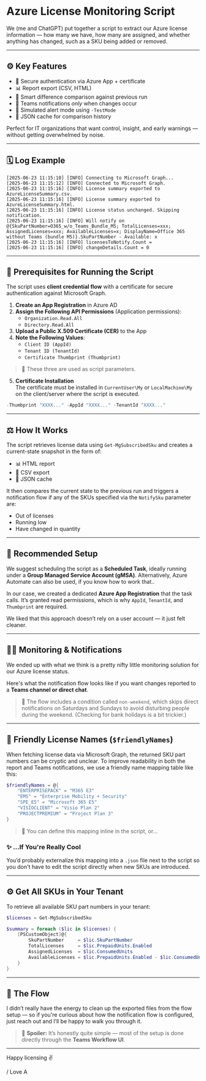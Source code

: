 
# Azure License Monitoring Script

We (me and ChatGPT) put together a script to extract our Azure license information — how many we have, how many are assigned, and whether anything has changed, such as a SKU being added or removed.

---

## ⚙️ Key Features
- 🔐 Secure authentication via Azure App + certificate  
- 📊 Report export (CSV, HTML)  
- 🧠 Smart difference comparison against previous run  
- 📩 Teams notifications *only* when changes occur  
- 🧪 Simulated alert mode using `-TestMode`  
- 💾 JSON cache for comparison history  

Perfect for IT organizations that want control, insight, and early warnings — without getting overwhelmed by noise.

---

## 🗓️ Log Example
```
[2025-06-23 11:15:10] [INFO] Connecting to Microsoft Graph...
[2025-06-23 11:15:12] [INFO] Connected to Microsoft Graph.
[2025-06-23 11:15:16] [INFO] License summary exported to AzureLicenseSummary.csv.
[2025-06-23 11:15:16] [INFO] License summary exported to AzureLicenseSummary.html.
[2025-06-23 11:15:16] [INFO] License status unchanged. Skipping notification.
[2025-06-23 11:15:16] [INFO] Will notify on @{SkuPartNumber=O365_w/o_Teams_Bundle_M5; TotalLicenses=xxx; AssignedLicenses=xxx; AvailableLicenses=x; DisplayName=Office 365 without Teams (bundle M5)}.SkuPartNumber - Available: x
[2025-06-23 11:15:16] [INFO] licensesToNotify.Count = 
[2025-06-23 11:15:16] [INFO] changeDetails.Count = 0
```

---

## 📄 Prerequisites for Running the Script
The script uses **client credential flow** with a certificate for secure authentication against Microsoft Graph.

1. **Create an App Registration** in Azure AD
2. **Assign the Following API Permissions** (Application permissions):
   - `Organization.Read.All`
   - `Directory.Read.All`
3. **Upload a Public X.509 Certificate (CER)** to the App
4. **Note the Following Values**:
   - `Client ID (AppId)`
   - `Tenant ID (TenantId)`
   - `Certificate Thumbprint (Thumbprint)`

> 📌 These three are used as script parameters.

5. **Certificate Installation**  
   The certificate must be installed in `CurrentUser\My` or `LocalMachine\My` on the client/server where the script is executed.

```powershell
-Thumbprint "XXXX..." -AppId "XXXX..." -TenantId "XXXX..."
```

---

## ⚖️ How It Works
The script retrieves license data using `Get-MgSubscribedSku` and creates a current-state snapshot in the form of:

- 📊 HTML report
- 📄 CSV export
- 💾 JSON cache

It then compares the current state to the previous run and triggers a notification flow if any of the SKUs specified via the `NotifySku` parameter are:

- Out of licenses
- Running low
- Have changed in quantity

---

## 🚀 Recommended Setup
We suggest scheduling the script as a **Scheduled Task**, ideally running under a **Group Managed Service Account (gMSA)**. Alternatively, Azure Automate can also be used, if you know how to work that..

In our case, we created a dedicated **Azure App Registration** that the task calls. It’s granted read permissions, which is why `AppId`, `TenantId`, and `Thumbprint` are required.

We liked that this approach doesn’t rely on a user account — it just felt cleaner.

---

## 🧑‍💼 Monitoring & Notifications
We ended up with what we think is a pretty nifty little monitoring solution for our Azure license status.

Here's what the notification flow looks like if you want changes reported to a **Teams channel or direct chat**.

> 📆 The flow includes a condition called `non-weekend`, which skips direct notifications on Saturdays and Sundays to avoid disturbing people during the weekend. (Checking for bank holidays is a bit trickier.)

---

## 🎩 Friendly License Names (`$friendlyNames`)
When fetching license data via Microsoft Graph, the returned SKU part numbers can be cryptic and unclear. To improve readability in both the report and Teams notifications, we use a friendly name mapping table like this:

```powershell
$friendlyNames = @{
    "ENTERPRISEPACK" = "M365 E3"
    "EMS" = "Enterprise Mobility + Security"
    "SPE_E5" = "Microsoft 365 E5"
    "VISIOCLIENT" = "Visio Plan 2"
    "PROJECTPREMIUM" = "Project Plan 3"
}
```

> 📝 You can define this mapping inline in the script, or...

### ✨ ...If You're Really Cool
You’d probably externalize this mapping into a `.json` file next to the script so you don't have to edit the script directly when new SKUs are introduced.

---

## ⚙️ Get All SKUs in Your Tenant
To retrieve all available SKU part numbers in your tenant:

```powershell
$licenses = Get-MgSubscribedSku

$summary = foreach ($lic in $licenses) {
    [PSCustomObject]@{
        SkuPartNumber     = $lic.SkuPartNumber
        TotalLicenses     = $lic.PrepaidUnits.Enabled
        AssignedLicenses  = $lic.ConsumedUnits
        AvailableLicenses = $lic.PrepaidUnits.Enabled - $lic.ConsumedUnits
    }
}
```

---

## 🔄 The Flow
I didn’t really have the energy to clean up the exported files from the flow setup — so if you're curious about how the notification flow is configured, just reach out and I’ll be happy to walk you through it.

> 📰 **Spoiler:** It’s honestly quite simple — most of the setup is done directly through the **Teams Workflow UI**.

---

Happy licensing ✌️

/ Love A
